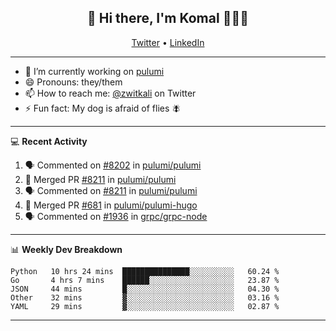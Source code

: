 <h2 align="center"> 👋 Hi there, I'm Komal 🧑🏾‍💻 </h2>
<p align="center">
    <a href="https://twitter.com/zwitkali">Twitter</a> •
    <a href="https://www.linkedin.com/in/komal-ali/">LinkedIn</a>
</p>

--------

- 🔭 I’m currently working on [pulumi](https://github.com/pulumi/pulumi)
- 😄 Pronouns: they/them
- 📫 How to reach me: [@zwitkali](https://twitter.com/zwitkali) on Twitter
- ⚡ Fun fact: My dog is afraid of flies 🪰

--------
💻 **Recent Activity**

<!--START_SECTION:activity-->
1. 🗣 Commented on [#8202](https://github.com/pulumi/pulumi/issues/8202) in [pulumi/pulumi](https://github.com/pulumi/pulumi)
2. 🎉 Merged PR [#8211](https://github.com/pulumi/pulumi/pull/8211) in [pulumi/pulumi](https://github.com/pulumi/pulumi)
3. 🗣 Commented on [#8211](https://github.com/pulumi/pulumi/issues/8211) in [pulumi/pulumi](https://github.com/pulumi/pulumi)
4. 🎉 Merged PR [#681](https://github.com/pulumi/pulumi-hugo/pull/681) in [pulumi/pulumi-hugo](https://github.com/pulumi/pulumi-hugo)
5. 🗣 Commented on [#1936](https://github.com/grpc/grpc-node/issues/1936) in [grpc/grpc-node](https://github.com/grpc/grpc-node)
<!--END_SECTION:activity-->

--------

📊 **Weekly Dev Breakdown**
<!--START_SECTION:waka-->
```text
Python   10 hrs 24 mins  ███████████████░░░░░░░░░░   60.24 % 
Go       4 hrs 7 mins    ██████░░░░░░░░░░░░░░░░░░░   23.87 % 
JSON     44 mins         █░░░░░░░░░░░░░░░░░░░░░░░░   04.30 % 
Other    32 mins         ▓░░░░░░░░░░░░░░░░░░░░░░░░   03.16 % 
YAML     29 mins         ▓░░░░░░░░░░░░░░░░░░░░░░░░   02.87 % 
```
<!--END_SECTION:waka-->

--------